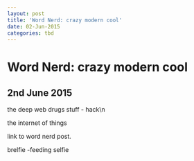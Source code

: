 ```yaml
---
layout: post
title: 'Word Nerd: crazy modern cool'
date: 02-Jun-2015
categories: tbd
---
```


# Word Nerd: crazy modern cool

## 2nd June 2015

the deep web drugs stuff - hack\n

the internet of things

link to word nerd post.

brelfie -feeding selfie

 
